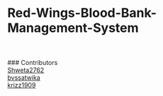 # Red-Wings-Blood-Bank-Management-System
<br>
<br>
### Contributors
<br>
<a href="https://github.com/bvssatwika">
  Shweta2762
  </a>
  <br>
  
<a href="https://github.com/Shweta2762">
  bvssatwika
  </a>
  <br>
  <a href="https://github.com/krizz1909">
  krizz1909
  </a>
  
<!--   <img src="https://github.com/bvssatwika.png?size=5"> -->
